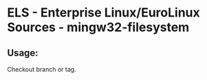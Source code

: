 # ELS - Enterprise Linux/EuroLinux Sources - mingw32-filesystem 
## Usage:
  Checkout branch or tag.
